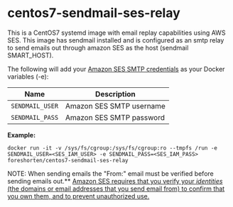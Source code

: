 # centos7-sendmail-ses-relay
This is a CentOS7 systemd image with email replay capabilities using AWS SES.  This image has sendmail installed and is configured as an smtp relay to send emails out through amazon SES as the host (sendmail SMART_HOST).

The following will add your [Amazon SES SMTP credentials](https://docs.aws.amazon.com/ses/latest/DeveloperGuide/smtp-credentials.html) as your Docker variables (-e):

| Name | Description |
| ---- | ------ |
| `SENDMAIL_USER` | Amazon SES SMTP username |
| `SENDMAIL_PASS` | Amazon SES SMTP password |

**Example:**

    docker run -it -v /sys/fs/cgroup:/sys/fs/cgroup:ro --tmpfs /run -e SENDMAIL_USER=<SES_IAM_USER> -e SENDMAIL_PASS=<SES_IAM_PASS> foreshorten/centos7-sendmail-ses-relay


NOTE: When sending emails the "From:" email must be verified before sending emails out.** [Amazon SES requires that you verify your _identities_ (the domains or email addresses that you send email from) to confirm that you own them, and to prevent unauthorized use.](https://docs.aws.amazon.com/ses/latest/DeveloperGuide/verify-email-addresses.html?icmpid=docs_ses_console)
